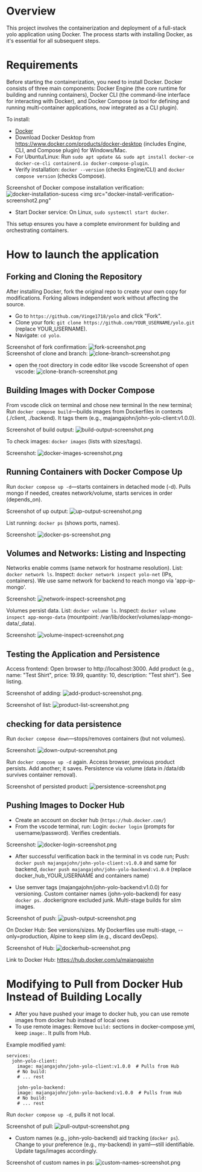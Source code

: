 # Overview
This project involves the containerization and deployment of a full-stack yolo application using Docker.
The process starts with installing Docker, as it's essential for all subsequent steps.


# Requirements
Before starting the containerization, you need to install Docker. Docker consists of three main components: Docker Engine (the core runtime for building and running containers), Docker CLI (the command-line interface for interacting with Docker), and Docker Compose (a tool for defining and running multi-container applications, now integrated as a CLI plugin).

To install:
- [Docker](https://docs.docker.com/engine/install/) 
- Download Docker Desktop from https://www.docker.com/products/docker-desktop (includes Engine, CLI, and Compose plugin) for Windows/Mac.
- For Ubuntu/Linux: Run `sudo apt update && sudo apt install docker-ce docker-ce-cli containerd.io docker-compose-plugin`.
- Verify installation: `docker --version` (checks Engine/CLI) and `docker compose version` (checks Compose).

Screenshot of Docker compose installation verification:
<img src="docker-install-verification-screenshot.png" alt="docker-installation-sucess">
<img src="docker-install-verification-screenshot2.png" 

- Start Docker service: On Linux, `sudo systemctl start docker`.

This setup ensures you have a complete environment for building and orchestrating containers.


# How to launch the application 
## Forking and Cloning the Repository
After installing Docker, fork the original repo to create your own copy for modifications. Forking allows independent work without affecting the source.

- Go to `https://github.com/Vinge1718/yolo` and click "Fork".
- Clone your fork: `git clone https://github.com/YOUR_USERNAME/yolo.git` (replace YOUR_USERNAME).
- Navigate: `cd yolo`.

Screenshot of fork confirmation: ![fork-screenshot.png](fork-screenshot.png)  
Screenshot of clone and branch: ![clone-branch-screenshot.png](clone-branch-screenshot.png)

- open the root directory in code editor like vscode
Screenshot of open vscode: ![clone-branch-screenshot.png](clone-branch-screenshot.png)

## Building Images with Docker Compose
From vscode click on terminal and chose new terminal
In the new terminal;
Run `docker compose build`—builds images from Dockerfiles in contexts (./client, ./backend). It tags them (e.g., majangajohn/john-yolo-client:v1.0.0). 

Screenshot of build output: ![build-output-screenshot.png](build-output-screenshot.png)

To check images: `docker images` (lists with sizes/tags). 

Screenshot: ![docker-images-screenshot.png](docker-images-screenshot.png)

## Running Containers with Docker Compose Up
Run `docker compose up -d`—starts containers in detached mode (-d). 
Pulls mongo if needed, creates network/volume, starts services in order (depends_on). 

Screenshot of up output: ![up-output-screenshot.png](up-output-screenshot.png)

List running: `docker ps` (shows ports, names). 

Screenshot: ![docker-ps-screenshot.png](docker-ps-screenshot.png)

## Volumes and Networks: Listing and Inspecting
Networks enable comms (same network for hostname resolution). 
List: `docker network ls`. 
Inspect: `docker network inspect yolo-net` (IPs, containers). 
We use same network for backend to reach mongo via 'app-ip-mongo'. 

Screenshot: ![network-inspect-screenshot.png](network-inspect-screenshot.png)

Volumes persist data. List: `docker volume ls`. 
Inspect: `docker volume inspect app-mongo-data` (mountpoint: /var/lib/docker/volumes/app-mongo-data/_data). 

Screenshot: ![volume-inspect-screenshot.png](volume-inspect-screenshot.png)

## Testing the Application and Persistence
Access frontend: Open browser to http://localhost:3000. Add product (e.g., name: "Test Shirt", price: 19.99, quantity: 10, description: "Test shirt").
 See listing. 

 Screenshot of adding: ![add-product-screenshot.png](add-product-screenshot.png). 
 
 Screenshot of list: ![product-list-screenshot.png](product-list-screenshot.png)

## checking for data persistence
Run `docker compose down`—stops/removes containers (but not volumes). 

Screenshot: ![down-output-screenshot.png](down-output-screenshot.png)

Run `docker compose up -d` again. 
Access browser, previous product persists. 
Add another; it saves. 
Persistence via volume (data in /data/db survives container removal). 

Screenshot of persisted product: ![persistence-screenshot.png](persistence-screenshot.png)

## Pushing Images to Docker Hub
- Create an account on docker hub (`https://hub.docker.com/`)
- From the vscode terminal, run:
Login: `docker login` (prompts for username/password). 
Verifies credentials. 

Screenshot: ![docker-login-screenshot.png](docker-login-screenshot.png)

- After successful verification back in the terminal in vs code run;
Push: `docker push majangajohn/john-yolo-client:v1.0.0` and same for backend,
`docker push majangajohn/john-yolo-backend:v1.0.0` (replace docker_hub_YOUR_USERNAME and containers name)

- Use semver tags (majangajohn/john-yolo-backend:v1.0.0) for versioning. Custom container names (john-yolo-backend) for easy `docker ps`. .dockerignore excluded junk. Multi-stage builds for slim images.

Screenshot of push: ![push-output-screenshot.png](push-output-screenshot.png)

On Docker Hub: 
See versions/sizes. 
My Dockerfiles use multi-stage, --only=production, Alpine to keep slim (e.g., discard devDeps). 

Screenshot of Hub: ![dockerhub-screenshot.png](dockerhub-screenshot.png)

Link to Docker Hub: https://hub.docker.com/u/majangajohn

# Modifying to Pull from Docker Hub Instead of Building Locally
- After you have pushed your image to docker hub, you can use remote images from docker hub instead of local ones
- To use remote images: Remove `build:` sections in docker-compose.yml, keep `image:`. It pulls from Hub.

Example modified yaml:
```
services:
  john-yolo-client:
    image: majangajohn/john-yolo-client:v1.0.0  # Pulls from Hub
    # No build:
    # ... rest

    john-yolo-backend:
    image: majangajohn/john-yolo-backend:v1.0.0  # Pulls from Hub
    # No build:
    # ... rest
```

Run `docker compose up -d`, pulls it not local. 

Screenshot of pull: ![pull-output-screenshot.png](pull-output-screenshot.png)


- Custom names (e.g., john-yolo-backend) aid tracking (`docker ps`). Change to your preference (e.g., my-backend) in yaml—still identifiable. Update tags/images accordingly. 

Screenshot of custom names in ps: ![custom-names-screenshot.png](custom-names-screenshot.png)